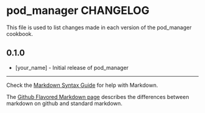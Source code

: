 pod_manager CHANGELOG
=====================

This file is used to list changes made in each version of the pod_manager cookbook.

0.1.0
-----
- [your_name] - Initial release of pod_manager

- - -
Check the [Markdown Syntax Guide](http://daringfireball.net/projects/markdown/syntax) for help with Markdown.

The [Github Flavored Markdown page](http://github.github.com/github-flavored-markdown/) describes the differences between markdown on github and standard markdown.
